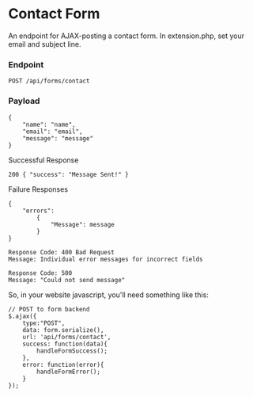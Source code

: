 Contact Form
============

An endpoint for AJAX-posting a contact form. In extension.php, set your email and subject line.

### Endpoint

    POST /api/forms/contact

### Payload

	{
		"name": "name",
		"email": "email",
		"message": "message"
	}

Successful Response

    200 { "success": "Message Sent!" }

Failure Responses

    {
		"errors":
			{
				"Message": message
			}
    }

    Response Code: 400 Bad Request
    Message: Individual error messages for incorrect fields

    Response Code: 500
    Message: "Could not send message"

So, in your website javascript, you'll need something like this:

	// POST to form backend
	$.ajax({
	    type:"POST",
	    data: form.serialize(),
	    url: 'api/forms/contact',
	    success: function(data){
	        handleFormSuccess();
	    },
	    error: function(error){
	        handleFormError();
	    } 
	});